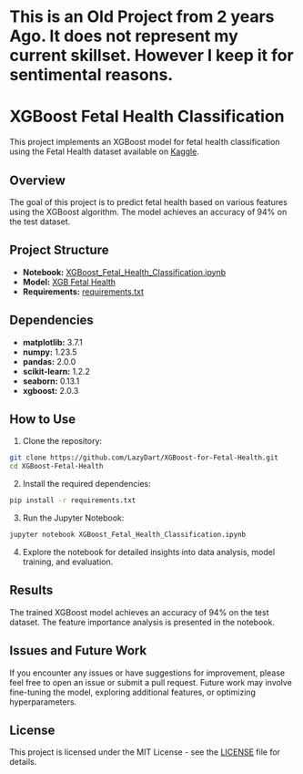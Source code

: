 # This is an Old Project from 2 years Ago. It does not represent my current skillset. However I keep it for sentimental reasons.

# XGBoost Fetal Health Classification

This project implements an XGBoost model for fetal health classification using the Fetal Health dataset available on [Kaggle](https://www.kaggle.com/datasets/andrewmvd/fetal-health-classification).

## Overview

The goal of this project is to predict fetal health based on various features using the XGBoost algorithm. The model achieves an accuracy of 94% on the test dataset.

## Project Structure

- **Notebook:** [XGBoost_Fetal_Health_Classification.ipynb](XGBoost_Fetal_Health_Classification.ipynb)
- **Model:** [XGB Fetal Health](XGB%20Fetal%20Health)
- **Requirements:** [requirements.txt](requirements.txt)

## Dependencies

- **matplotlib:** 3.7.1
- **numpy:** 1.23.5
- **pandas:** 2.0.0
- **scikit-learn:** 1.2.2
- **seaborn:** 0.13.1
- **xgboost:** 2.0.3

## How to Use

1. Clone the repository:

```bash
git clone https://github.com/LazyDart/XGBoost-for-Fetal-Health.git
cd XGBoost-Fetal-Health
```

2. Install the required dependencies:

```bash
pip install -r requirements.txt
```

3. Run the Jupyter Notebook:

```bash
jupyter notebook XGBoost_Fetal_Health_Classification.ipynb
```

4. Explore the notebook for detailed insights into data analysis, model training, and evaluation.

## Results

The trained XGBoost model achieves an accuracy of 94% on the test dataset. The feature importance analysis is presented in the notebook.

## Issues and Future Work

If you encounter any issues or have suggestions for improvement, please feel free to open an issue or submit a pull request. Future work may involve fine-tuning the model, exploring additional features, or optimizing hyperparameters.

## License

This project is licensed under the MIT License - see the [LICENSE](LICENSE) file for details.